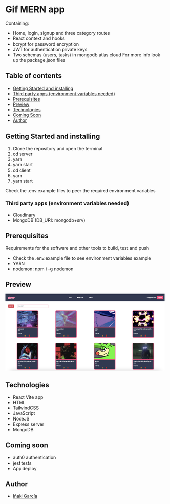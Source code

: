 # Gif MERN app
Containing:
- Home, login, signup and three category routes
- React context and hooks
- bcrypt for password encryption
- JWT for authentication private keys
- Two schemas (users, tasks) in mongodb atlas cloud
For more info look up the package.json files

## Table of contents

- [Getting Started and installing](#getting-started-and-installing)
- [Third party apps (environment variables needed)](#third-party-apps-environment-variables-needed)
- [Prerequisites](#prerequisites)
- [Preview](#preview)
- [Technologies](#technologies)
- [Coming Soon](#coming-soon)
- [Author](#author)

## Getting Started and installing

1. Clone the repository and open the terminal
2. cd server
3. yarn
4. yarn start
5. cd client
6. yarn
7. yarn start

Check the .env.example files to peer the required environment variables

### Third party apps (environment variables needed)
- Cloudinary
- MongoDB (DB_URI: mongodb+srv)

## Prerequisites

Requirements for the software and other tools to build, test and push 
- Check the .env.example file to see environment variables example
- YARN
- nodemon: npm i -g nodemon

## Preview
![Home page preview](/client/src/assets/appImage.png)

## Technologies
- React Vite app
- HTML
- TailwindCSS
- JavaScript
- NodeJS
- Express server
- MongoDB

## Coming soon
- auth0 authentication
- jest tests
- App deploy

## Author
- <a href="https://github.com/igardiet">Iñaki García</a>